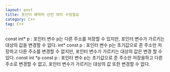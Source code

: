 ```yaml
---
layout: post
title: 포인터 예약어 선언 의미 수정필요
category: C++
tag: C++
---
```


const int* p : 포인터 변수 p는 다른 주소를 저장할 수 있지만, 포인터 변수가 가르키는 대상의 값을 변경할 수 없다.
int* const p : 포인터 변수 p는 초기값으로 준 주소만 저장하고 다른 주소를 변경할 수 없지만, 포인터 변수가 가르키는 대상의 값은 변경 할 수 있다.
const int *p const p : 포인터 변수 p는 초기값으로 준 주소만 저장을하고 다른 주소로 변경할 수 없고, 포인터 변수가 가르키는 대상의 값 또한 변경할 수 없다.
